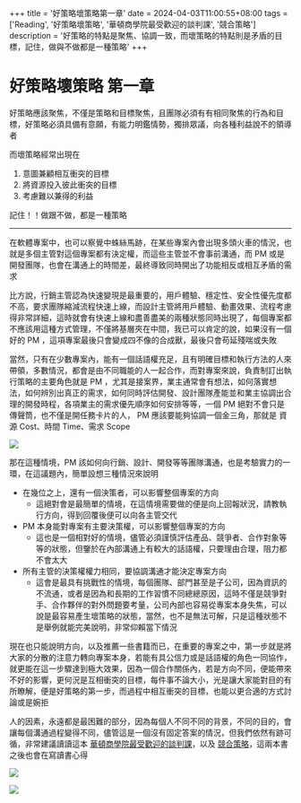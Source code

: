 +++
title = '好策略壞策略第一章'
date = 2024-04-03T11:00:55+08:00
tags = ['Reading', '好策略壞策略', '華頓商學院最受歡迎的談判課', '競合策略']
description = '好策略的特點是聚焦、協調一致，而壞策略的特點則是矛盾的目標，記住，做與不做都是一種策略'
+++
# 好策略壞策略 第一章
好策略應該聚焦，不僅是策略和目標聚焦，且團隊必須有有相同聚焦的行為和目標，好策略必須具備有意願，有能力明鑑情勢，獨排眾議，向各種利益說不的領導者

而壞策略經常出現在
1. 意圖兼顧相互衝突的目標
2. 將資源投入彼此衝突的目標
3. 考慮難以兼得的利益

記住！！做跟不做，都是一種策略

---
在軟體專案中，也可以察覺中蛛絲馬跡，在某些專案內會出現多頭火車的情況，也就是多個主管對這個專案都有決定權，而這些主管並不會事前溝通，而 PM 或是開發團隊，也會在溝通上的時間差，最終導致同時開出了功能相反或相互矛盾的需求

比方說，行銷主管認為快速變現是最重要的，用戶體驗、穩定性、安全性優先度都不高，要求團隊縮減流程快速上線，而設計主管將用戶體驗、動畫效果、流程考慮得非常詳細，這時就會有快速上線和盡善盡美的兩種狀態同時出現了，每個專案都不應該用這種方式管理，不僅將基層夾在中間，我已可以肯定的說，如果沒有一個好的 PM ，這項專案最後只會變成四不像的合成獸，最後只會苟延殘喘或失敗

當然，只有在少數專案內，能有一個話語權充足，且有明確目標和執行方法的人來帶領，多數情況，都會是由不同職能的人一起合作，而對專案來說，負責制訂出執行策略的主要角色就是 PM ，尤其是接案界，業主通常會有想法，如何落實想法，如何辨別出真正的需求，如何同時評估開發、設計團隊產能並和業主協調出合理的開發時程，各項業主的需求優先順序如何安排等等，一個 PM 絕對不會只是傳聲筒，也不僅是開任務卡片的人， PM 應該要能夠協調一個金三角，那就是 資源 Cost、時間 Time、需求 Scope

![](https://encrypted-tbn0.gstatic.com/images?q=tbn:ANd9GcTd1uPNumaA5VPWKCjWuVMc-nqBSInOPIug3dLH4JaiAQ&s)

那在這種情境，PM 該如何向行銷、設計、開發等等團隊溝通，也是考驗實力的一環，在這議題內，簡單設想三種情況來說明
- 在幾位之上，還有一個決策者，可以影響整個專案的方向
    - 這絕對會是最簡單的情境，在這情境需要做的便是向上回報狀況，請教執行方向，得到回覆後便可以向各主管交代
- PM 本身能對專案有主要決策權，可以影響整個專案的方向
    - 這也是一個相對好的情境，儘管必須謹慎評估產品、競爭者、合作對象等等的狀態，但鑒於在內部溝通上有較大的話語權，只要理由合理，阻力都不會太大
- 所有主管的決策權權力相同，要協調溝通才能決定專案方向
    - 這會是最具有挑戰性的情境，每個團隊、部門甚至是子公司，因為資訊的不流通，或者是因為和長期的工作習慣不同總總原因，這時不僅是競爭對手、合作夥伴的對外問題要考量，公司內部也容易從專案本身失焦，可以說是最容易產生壞策略的狀態，當然，也不是無法可解，只是這種狀態不是舉例就能完美說明，非常仰賴當下情況

現在也只能說明方向，以及推薦一些書籍而已，在重要的專案之中，第一步就是將大家的分散的注意力轉向專案本身，若能有具公信力或是話語權的角色一同協作，就更能在這一步驟達到極大效果，因為一個合作關係內，若是方向不同，便能帶來不好的影響，更何況是互相衝突的目標，每件事不論大小，光是讓大家能對目的有所瞭解，便是好策略的第一步，而過程中相互衝突的目標，也能以更合適的方式討論或是婉拒

人的因素，永遠都是最困難的部分，因為每個人不同不同的背景，不同的目的，會讓每個溝通過程變得不同，儘管這是一個沒有固定答案的情況，但我們依然有跡可循，非常建議讀讀這本 [華頓商學院最受歡迎的談判課](https://www.books.com.tw/products/0010773987)，以及 [競合策略](https://www.books.com.tw/products/0010683961?sloc=main)，這兩本書之後也會在寫讀書心得

![](https://im2.book.com.tw/image/getImage?i=https://www.books.com.tw/img/001/077/39/0010773987.jpg&v=5a33a475k&w=348&h=348)

![](https://im2.book.com.tw/image/getImage?i=https://www.books.com.tw/img/001/068/39/0010683961.jpg&v=55f960cfk&w=348&h=348)
